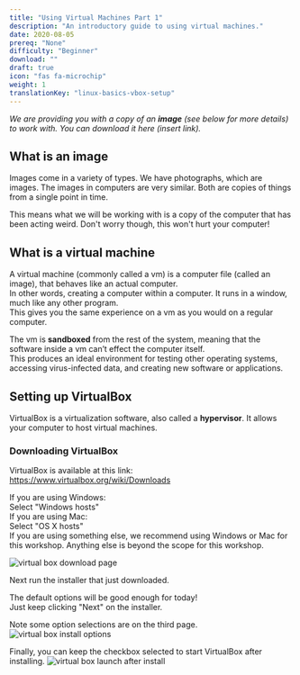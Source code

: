 ```yaml
---
title: "Using Virtual Machines Part 1"
description: "An introductory guide to using virtual machines."
date: 2020-08-05
prereq: "None"
difficulty: "Beginner"
download: ""
draft: true
icon: "fas fa-microchip"
weight: 1
translationKey: "linux-basics-vbox-setup"
---
```


*We are providing you with a copy of an <b>image</b> (see below for more details) to work with. You can download it here (insert link).*

## What is an image
Images come in a variety of types. We have photographs, which are images. The images in computers are very similar.
Both are copies of things from a single point in time.

This means what we will be working with is a copy of the computer that has been acting weird.
Don't worry though, this won't hurt your computer!

## What is a virtual machine
A virtual machine (commonly called a vm) is a computer file (called an image), that behaves like an actual computer.  
In other words, creating a computer within a computer. It runs in a window, much like any other program.  
This gives you the same experience on a vm as you would on a regular computer.

The vm is **sandboxed** from the rest of the system, meaning that the software inside a vm can’t effect the computer itself.  
This produces an ideal environment for testing other operating systems, accessing virus-infected data, and creating new software or applications.

## Setting up VirtualBox
VirtualBox is a virtualization software, also called a <b>hypervisor</b>. It allows your computer to host virtual machines.

### Downloading VirtualBox
VirtualBox is available at this link: https://www.virtualbox.org/wiki/Downloads

If you are using Windows:  
    Select "Windows hosts"  
If you are using Mac:  
    Select "OS X hosts"  
If you are using something else, we recommend using Windows or Mac for this workshop. Anything else is beyond the scope for this workshop.  

![virtual box download page](../images/vbox-dlpage-update.JPG?classes=border,shadow)

Next run the installer that just downloaded.

The default options will be good enough for today!  
Just keep clicking "Next" on the installer.

Note some option selections are on the third page.
![virtual box install options](../images/vbox-install-03.JPG?classes=border,shadow)

Finally, you can keep the checkbox selected to start VirtualBox after installing.
![virtual box launch after install](../images/vbox-install-06.JPG?classes=border,shadow)
